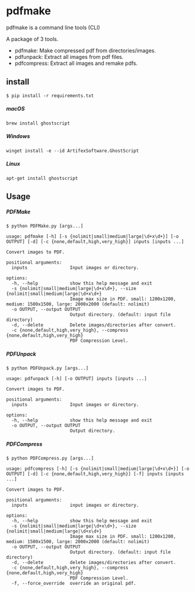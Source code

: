 # pdfmake

pdfmake is a command line tools (CLI)

A package of 3 tools. 
- pdfmake: Make compressed pdf from directories/images.
- pdfunpack: Extract all images from pdf files.
- pdfcompress: Extract all images and remake pdfs.

## install

```shell
$ pip install -r requirements.txt
```

##### macOS

```
brew install ghostscript
```

##### Windows

```
winget install -e --id ArtifexSoftware.GhostScript
```

##### Linux

```
apt-get install ghostscript
```



## Usage

##### PDFMake

```shell
$ python PDFMake.py [args...]
```

```
usage: pdfmake [-h] [-s {nolimit|small|medium|large|\d+x\d+}] [-o OUTPUT] [-d] [-c {none,default,high,very_high}] inputs [inputs ...]

Convert images to PDF.

positional arguments:
  inputs                Input images or directory.

options:
  -h, --help            show this help message and exit
  -s {nolimit|small|medium|large|\d+x\d+}, --size {nolimit|small|medium|large|\d+x\d+}
                        Image max size in PDF. small: 1200x1200, medium: 1500x1500, large: 2000x2000 (default: nolimit)
  -o OUTPUT, --output OUTPUT
                        Output directory. (default: input file directory)
  -d, --delete          Delete images/directories after convert.
  -c {none,default,high,very_high}, --compress {none,default,high,very_high}
                        PDF Compression Level.
```

##### PDFUnpack

```shell
$ python PDFUnpack.py [args...]
```

```
usage: pdfunpack [-h] [-o OUTPUT] inputs [inputs ...]

Convert images to PDF.

positional arguments:
  inputs                Input images or directory.

options:
  -h, --help            show this help message and exit
  -o OUTPUT, --output OUTPUT
                        Output directory.
```



##### PDFCompress

```shell
$ python PDFCompress.py [args...]
```

```
usage: pdfcompress [-h] [-s {nolimit|small|medium|large|\d+x\d+}] [-o OUTPUT] [-d] [-c {none,default,high,very_high}] [-f] inputs [inputs ...]

Convert images to PDF.

positional arguments:
  inputs                input images or directory.

options:
  -h, --help            show this help message and exit
  -s {nolimit|small|medium|large|\d+x\d+}, --size {nolimit|small|medium|large|\d+x\d+}
                        Image max size in PDF. small: 1200x1200, medium: 1500x1500, large: 2000x2000 (default: nolimit)
  -o OUTPUT, --output OUTPUT
                        Output directory. (default: input file directory)
  -d, --delete          delete images/directories after convert.
  -c {none,default,high,very_high}, --compress {none,default,high,very_high}
                        PDF Compression Level.
  -f, --force_override  override an original pdf.
```

